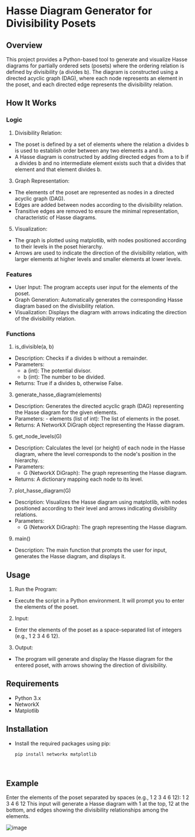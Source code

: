 # Hasse Diagram Generator for Divisibility Posets

## Overview
This project provides a Python-based tool to generate and visualize Hasse diagrams for partially ordered sets (posets) where the ordering relation is defined by divisibility (a divides b). The diagram is constructed using a directed acyclic graph (DAG), where each node represents an element in the poset, and each directed edge represents the divisibility relation.

## How It Works
### Logic
1.	Divisibility Relation:
- The poset is defined by a set of elements where the relation a divides b is used to establish order between any two elements a and b.
- A Hasse diagram is constructed by adding directed edges from a to b if a divides b and no intermediate element exists such that a divides that element and that element divides b.

3.	Graph Representation:
- The elements of the poset are represented as nodes in a directed acyclic graph (DAG).
- Edges are added between nodes according to the divisibility relation.
- Transitive edges are removed to ensure the minimal representation, characteristic of Hasse diagrams.

5.	Visualization:
- The graph is plotted using matplotlib, with nodes positioned according to their levels in the poset hierarchy.
- Arrows are used to indicate the direction of the divisibility relation, with larger elements at higher levels and smaller elements at lower levels.

### Features
- User Input: The program accepts user input for the elements of the poset.
- Graph Generation: Automatically generates the corresponding Hasse diagram based on the divisibility relation.
- Visualization: Displays the diagram with arrows indicating the direction of the divisibility relation.
  
### Functions

1.	 is_divisible(a, b)
- Description: Checks if a divides b without a remainder.
- Parameters:
   - a (int): The potential divisor.
   - b (int): The number to be divided.
- Returns: True if a divides b, otherwise False.

3.	 generate_hasse_diagram(elements)
- Description: Generates the directed acyclic graph (DAG) representing the Hasse diagram for the given elements.
- Parameters:
      - elements (list of int): The list of elements in the poset.
- Returns: A NetworkX DiGraph object representing the Hasse diagram.

5.	 get_node_levels(G)
- Description: Calculates the level (or height) of each node in the Hasse diagram, where the level corresponds to the node's position in the hierarchy.
- Parameters:
     - G (NetworkX DiGraph): The graph representing the Hasse diagram. 
- Returns: A dictionary mapping each node to its level.

7.	plot_hasse_diagram(G)
- Description: Visualizes the Hasse diagram using matplotlib, with nodes positioned according to their level and arrows indicating divisibility relations.
- Parameters:
    - G (NetworkX DiGraph): The graph representing the Hasse diagram.

9.	main()
- Description: The main function that prompts the user for input, generates the Hasse diagram, and displays it.
  
## Usage
1.	Run the Program:
- Execute the script in a Python environment. It will prompt you to enter the elements of the poset.

2.	Input:
- Enter the elements of the poset as a space-separated list of integers (e.g., 1 2 3 4 6 12).

3.	Output:
- The program will generate and display the Hasse diagram for the entered poset, with arrows showing the direction of divisibility.

## Requirements
- Python 3.x
- NetworkX
- Matplotlib

## Installation
- Install the required packages using pip:
  ```bash
  pip install networkx matplotlib

 
## Example
Enter the elements of the poset separated by spaces (e.g., 1 2 3 4 6 12): 1 2 3 4 6 12
This input will generate a Hasse diagram with 1 at the top, 12 at the bottom, and edges showing the divisibility relationships among the elements.
 
![image](https://github.com/user-attachments/assets/9ee1ef82-285d-4354-af80-1b3c8e87d8ed)
